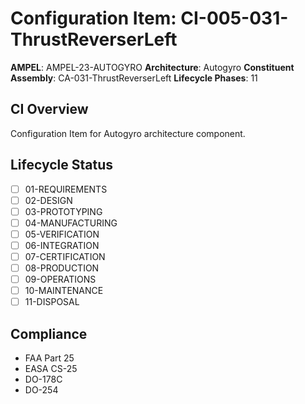# Configuration Item: CI-005-031-ThrustReverserLeft

**AMPEL**: AMPEL-23-AUTOGYRO
**Architecture**: Autogyro
**Constituent Assembly**: CA-031-ThrustReverserLeft
**Lifecycle Phases**: 11

## CI Overview
Configuration Item for Autogyro architecture component.

## Lifecycle Status
- [ ] 01-REQUIREMENTS
- [ ] 02-DESIGN
- [ ] 03-PROTOTYPING
- [ ] 04-MANUFACTURING
- [ ] 05-VERIFICATION
- [ ] 06-INTEGRATION
- [ ] 07-CERTIFICATION
- [ ] 08-PRODUCTION
- [ ] 09-OPERATIONS
- [ ] 10-MAINTENANCE
- [ ] 11-DISPOSAL

## Compliance
- FAA Part 25
- EASA CS-25
- DO-178C
- DO-254
